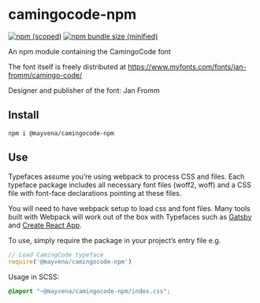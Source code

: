 # camingocode-npm

[![npm (scoped)](https://img.shields.io/npm/v/@mayvena/camingocode-npm.svg)](https://www.npmjs.com/package/@mayvena/camingocode-npm)
[![npm bundle size (minified)](https://img.shields.io/bundlephobia/min/@mayvena/camingocode-npm.svg)](https://www.npmjs.com/package/@mayvena/camingocode-npm)

An npm module containing the CamingoCode font

The font itself is freely distributed at https://www.myfonts.com/fonts/jan-fromm/camingo-code/

Designer and publisher of the font: Jan Fromm

## Install

```
npm i @mayvena/camingocode-npm
```

## Use

Typefaces assume you’re using webpack to process CSS and files. Each typeface
package includes all necessary font files (woff2, woff) and a CSS file with
font-face declarations pointing at these files.

You will need to have webpack setup to load css and font files. Many tools built
with Webpack will work out of the box with Typefaces such as [Gatsby](https://github.com/gatsbyjs/gatsby)
and [Create React App](https://github.com/facebookincubator/create-react-app).

To use, simply require the package in your project’s entry file e.g.

```javascript
// Load CamingCode typeface
require('@mayvena/camingocode-npm')
```

Usage in SCSS:
```scss
@import "~@mayvena/camingocode-npm/index.css";
```
